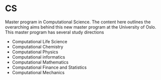 # CS
Master program in Computational Science. The content here outlines the overarching aims 
behind this new master program at the University of Oslo. This master program has several study directions
 
 * Computational  Life Science
 * Computational Chemistry
 * Computational Physics
 * Computational informatics
 * Computational Mathematics
 * Computational Finance and Statistics
 * Computational Mechanics
